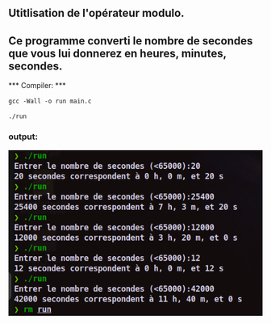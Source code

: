 ## Utitlisation de l'opérateur modulo. 
## Ce programme converti le nombre de secondes que vous lui donnerez en heures, minutes, secondes.

*** Compiler: ***
```
gcc -Wall -o run main.c
```

```
./run
```

### output:

![nbr-secondes](Screenshot%20from%202022-11-21%2011-38-46.png)
